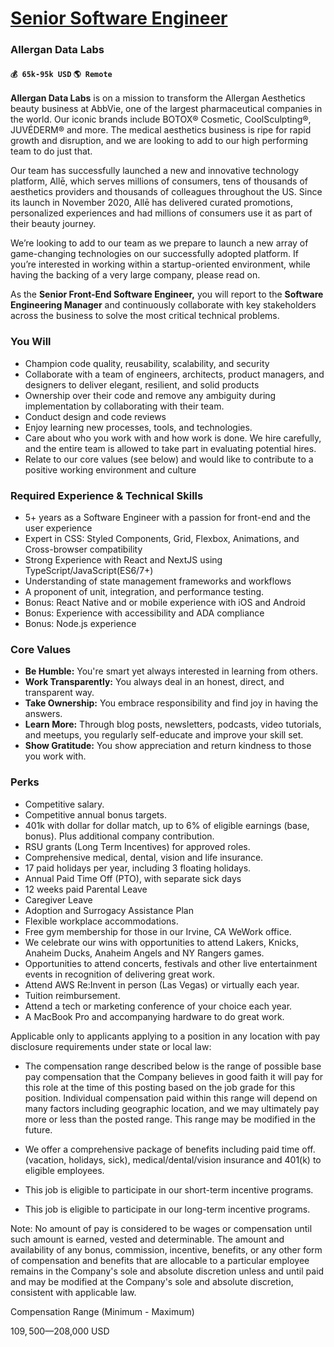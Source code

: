 # [Senior Software Engineer](https://www.remotewlb.com/apply/senior-software-engineer-40575)  
### Allergan Data Labs  
#### `💰 65k-95k USD` `🌎 Remote`  

**Allergan Data Labs** is on a mission to transform the Allergan Aesthetics beauty business at AbbVie, one of the largest pharmaceutical companies in the world. Our iconic brands include BOTOX® Cosmetic, CoolSculpting®, JUVÉDERM® and more. The medical aesthetics business is ripe for rapid growth and disruption, and we are looking to add to our high performing team to do just that.

Our team has successfully launched a new and innovative technology platform, Allē, which serves millions of consumers, tens of thousands of aesthetics providers and thousands of colleagues throughout the US. Since its launch in November 2020, Allē has delivered curated promotions, personalized experiences and had millions of consumers use it as part of their beauty journey.

We’re looking to add to our team as we prepare to launch a new array of game-changing technologies on our successfully adopted platform. If you’re interested in working within a startup-oriented environment, while having the backing of a very large company, please read on.

As the **Senior Front-End Software Engineer,** you will report to the **Software Engineering Manager** and continuously collaborate with key stakeholders across the business to solve the most critical technical problems.

### **You Will**

  * Champion code quality, reusability, scalability, and security
  * Collaborate with a team of engineers, architects, product managers, and designers to deliver elegant, resilient, and solid products
  * Ownership over their code and remove any ambiguity during implementation by collaborating with their team.
  * Conduct design and code reviews
  * Enjoy learning new processes, tools, and technologies.
  * Care about who you work with and how work is done. We hire carefully, and the entire team is allowed to take part in evaluating potential hires.
  * Relate to our core values (see below) and would like to contribute to a positive working environment and culture

### **Required Experience & Technical Skills**

  * 5+ years as a Software Engineer with a passion for front-end and the user experience
  * Expert in CSS: Styled Components, Grid, Flexbox, Animations, and Cross-browser compatibility
  * Strong Experience with React and NextJS using TypeScript/JavaScript(ES6/7+)
  * Understanding of state management frameworks and workflows
  * A proponent of unit, integration, and performance testing.
  * Bonus: React Native and or mobile experience with iOS and Android
  * Bonus: Experience with accessibility and ADA compliance
  * Bonus: Node.js experience

### **Core Values**

  * **Be Humble:** You're smart yet always interested in learning from others.
  * **Work Transparently:** You always deal in an honest, direct, and transparent way.
  * **Take Ownership:** You embrace responsibility and find joy in having the answers.
  * **Learn More:** Through blog posts, newsletters, podcasts, video tutorials, and meetups, you regularly self-educate and improve your skill set.
  * **Show Gratitude:** You show appreciation and return kindness to those you work with.

### **Perks**

  * Competitive salary.
  * Competitive annual bonus targets.
  * 401k with dollar for dollar match, up to 6% of eligible earnings (base, bonus). Plus additional company contribution.
  * RSU grants (Long Term Incentives) for approved roles.
  * Comprehensive medical, dental, vision and life insurance.
  * 17 paid holidays per year, including 3 floating holidays.
  * Annual Paid Time Off (PTO), with separate sick days
  * 12 weeks paid Parental Leave
  * Caregiver Leave
  * Adoption and Surrogacy Assistance Plan
  * Flexible workplace accommodations.
  * Free gym membership for those in our Irvine, CA WeWork office.
  * We celebrate our wins with opportunities to attend Lakers, Knicks, Anaheim Ducks, Anaheim Angels and NY Rangers games.
  * Opportunities to attend concerts, festivals and other live entertainment events in recognition of delivering great work.
  * Attend AWS Re:Invent in person (Las Vegas) or virtually each year.
  * Tuition reimbursement.
  * Attend a tech or marketing conference of your choice each year.
  * A MacBook Pro and accompanying hardware to do great work.

Applicable only to applicants applying to a position in any location with pay disclosure requirements under state or local law:  
  

  * The compensation range described below is the range of possible base pay compensation that the Company believes in good faith it will pay for this role at the time of this posting based on the job grade for this position. Individual compensation paid within this range will depend on many factors including geographic location, and we may ultimately pay more or less than the posted range. This range may be modified in the future.  
  

  * We offer a comprehensive package of benefits including paid time off. (vacation, holidays, sick), medical/dental/vision insurance and 401(k) to eligible employees.  
  

  * This job is eligible to participate in our short-term incentive programs.  
  

  * This job is eligible to participate in our long-term incentive programs.

  
Note: No amount of pay is considered to be wages or compensation until such amount is earned, vested and determinable. The amount and availability of any bonus, commission, incentive, benefits, or any other form of compensation and benefits that are allocable to a particular employee remains in the Company's sole and absolute discretion unless and until paid and may be modified at the Company's sole and absolute discretion, consistent with applicable law.

Compensation Range (Minimum - Maximum)

$109,500—$208,000 USD

